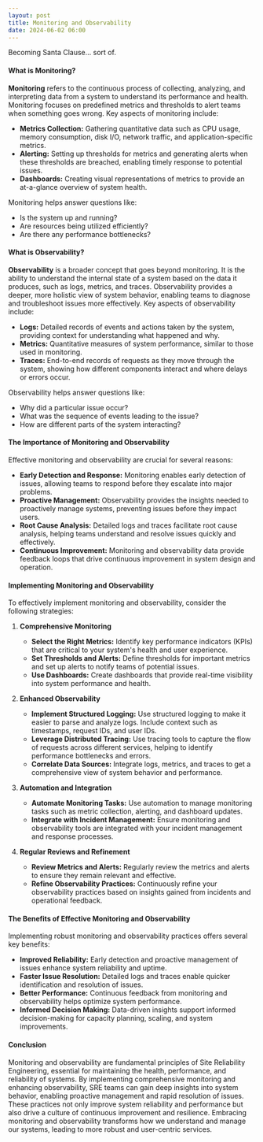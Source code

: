 ```yaml
---
layout: post
title: Monitoring and Observability
date: 2024-06-02 06:00
---
```


Becoming Santa Clause... sort of.

#### What is Monitoring?

**Monitoring** refers to the continuous process of collecting, analyzing, and interpreting data from a system to understand its performance and health. Monitoring focuses on predefined metrics and thresholds to alert teams when something goes wrong. Key aspects of monitoring include:

- **Metrics Collection:** Gathering quantitative data such as CPU usage, memory consumption, disk I/O, network traffic, and application-specific metrics.
- **Alerting:** Setting up thresholds for metrics and generating alerts when these thresholds are breached, enabling timely response to potential issues.
- **Dashboards:** Creating visual representations of metrics to provide an at-a-glance overview of system health.

Monitoring helps answer questions like:
- Is the system up and running?
- Are resources being utilized efficiently?
- Are there any performance bottlenecks?

#### What is Observability?

**Observability** is a broader concept that goes beyond monitoring. It is the ability to understand the internal state of a system based on the data it produces, such as logs, metrics, and traces. Observability provides a deeper, more holistic view of system behavior, enabling teams to diagnose and troubleshoot issues more effectively. Key aspects of observability include:

- **Logs:** Detailed records of events and actions taken by the system, providing context for understanding what happened and why.
- **Metrics:** Quantitative measures of system performance, similar to those used in monitoring.
- **Traces:** End-to-end records of requests as they move through the system, showing how different components interact and where delays or errors occur.

Observability helps answer questions like:
- Why did a particular issue occur?
- What was the sequence of events leading to the issue?
- How are different parts of the system interacting?

#### The Importance of Monitoring and Observability

Effective monitoring and observability are crucial for several reasons:

- **Early Detection and Response:** Monitoring enables early detection of issues, allowing teams to respond before they escalate into major problems.
- **Proactive Management:** Observability provides the insights needed to proactively manage systems, preventing issues before they impact users.
- **Root Cause Analysis:** Detailed logs and traces facilitate root cause analysis, helping teams understand and resolve issues quickly and effectively.
- **Continuous Improvement:** Monitoring and observability data provide feedback loops that drive continuous improvement in system design and operation.

#### Implementing Monitoring and Observability

To effectively implement monitoring and observability, consider the following strategies:

1. **Comprehensive Monitoring**
   - **Select the Right Metrics:** Identify key performance indicators (KPIs) that are critical to your system's health and user experience.
   - **Set Thresholds and Alerts:** Define thresholds for important metrics and set up alerts to notify teams of potential issues.
   - **Use Dashboards:** Create dashboards that provide real-time visibility into system performance and health.

2. **Enhanced Observability**
   - **Implement Structured Logging:** Use structured logging to make it easier to parse and analyze logs. Include context such as timestamps, request IDs, and user IDs.
   - **Leverage Distributed Tracing:** Use tracing tools to capture the flow of requests across different services, helping to identify performance bottlenecks and errors.
   - **Correlate Data Sources:** Integrate logs, metrics, and traces to get a comprehensive view of system behavior and performance.

3. **Automation and Integration**
   - **Automate Monitoring Tasks:** Use automation to manage monitoring tasks such as metric collection, alerting, and dashboard updates.
   - **Integrate with Incident Management:** Ensure monitoring and observability tools are integrated with your incident management and response processes.

4. **Regular Reviews and Refinement**
   - **Review Metrics and Alerts:** Regularly review the metrics and alerts to ensure they remain relevant and effective.
   - **Refine Observability Practices:** Continuously refine your observability practices based on insights gained from incidents and operational feedback.

#### The Benefits of Effective Monitoring and Observability

Implementing robust monitoring and observability practices offers several key benefits:

- **Improved Reliability:** Early detection and proactive management of issues enhance system reliability and uptime.
- **Faster Issue Resolution:** Detailed logs and traces enable quicker identification and resolution of issues.
- **Better Performance:** Continuous feedback from monitoring and observability helps optimize system performance.
- **Informed Decision Making:** Data-driven insights support informed decision-making for capacity planning, scaling, and system improvements.

#### Conclusion

Monitoring and observability are fundamental principles of Site Reliability Engineering, essential for maintaining the health, performance, and reliability of systems. By implementing comprehensive monitoring and enhancing observability, SRE teams can gain deep insights into system behavior, enabling proactive management and rapid resolution of issues. These practices not only improve system reliability and performance but also drive a culture of continuous improvement and resilience. Embracing monitoring and observability transforms how we understand and manage our systems, leading to more robust and user-centric services.